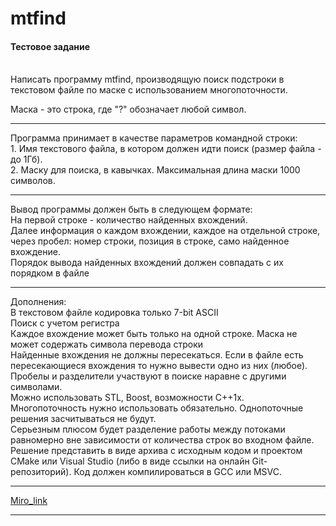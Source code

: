 # mtfind

<h4>Тестовое задание</h4> 
<br>
Написать программу mtfind, производящую поиск подстроки в текстовом файле по маске с использованием
многопоточности.<br>

Маска - это строка, где "?" обозначает любой символ.<br>
<hr>
Программа принимает в качестве параметров командной строки:<br>
1. Имя текстового файла, в котором должен идти поиск (размер файла - до 1Гб).<br>
2. Маску для поиска, в кавычках. Максимальная длина маски 1000 символов.<br>
<hr>
Вывод программы должен быть в следующем формате:<br>
На первой строке - количество найденных вхождений.<br>
Далее информация о каждом вхождении, каждое на отдельной строке, через пробел: номер строки, позиция в
строке, само найденное вхождение.<br>
Порядок вывода найденных вхождений должен совпадать с их порядком в файле<br>
<hr>
Дополнения:<br>
В текстовом файле кодировка только 7-bit ASCII<br>
Поиск с учетом регистра<br>
Каждое вхождение может быть только на одной строке. Маска не может содержать символа перевода строки<br>
Найденные вхождения не должны пересекаться. Если в файле есть пересекающиеся вхождения то нужно
вывести одно из них (любое).<br>
Пробелы и разделители участвуют в поиске наравне с другими символами.<br>
Можно использовать STL, Boost, возможности С++1x.<br>
Многопоточность нужно использовать обязательно. Однопоточные решения засчитываться не будут.<br>
Серьезным плюсом будет разделение работы между потоками равномерно вне зависимости от количества строк
во входном файле.<br>
Решение представить в виде архива с исходным кодом и проектом CMake или Visual Studio (либо в виде ссылки на
онлайн Git-репозиторий). Код должен компилироваться в GCC или MSVC.<br>
<hr>
<a href = "https://miro.com/welcomeonboard/UFoxSzZqcDdSZG9lRExvMWpoVGFpeWRjbEY0QnZabzlibWdzN2ZsQno1Njl5cXNTNld0VnRUS1ZpY2hjV2Q5VnwzNDU4NzY0NTM0MzQxMTc2MDEzfDI=?share_link_id=479103222900"> Miro_link </a>
<hr>
